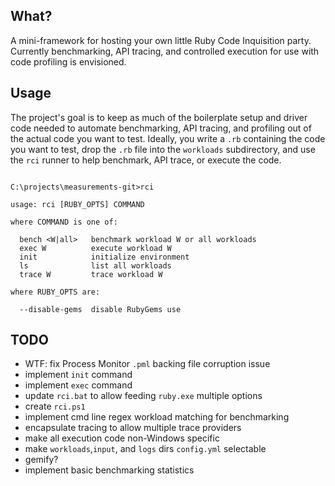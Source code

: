 ## What?

A mini-framework for hosting your own little Ruby Code Inquisition party.
Currently benchmarking, API tracing, and controlled execution for use with
code profiling is envisioned.

## Usage

The project's goal is to keep as much of the boilerplate setup and driver code
needed to automate benchmarking, API tracing, and profiling out of the actual
code you want to test. Ideally, you write a `.rb` containing the code you want
to test, drop the `.rb` file into the `workloads` subdirectory, and use the
`rci` runner to help benchmark, API trace, or execute the code.

<pre><code>
C:\projects\measurements-git>rci

usage: rci [RUBY_OPTS] COMMAND

where COMMAND is one of:

  bench &lt;W|all&gt;   benchmark workload W or all workloads
  exec W          execute workload W
  init            initialize environment
  ls              list all workloads
  trace W         trace workload W

where RUBY_OPTS are:

  --disable-gems  disable RubyGems use
</code></pre>

## TODO

* WTF: fix Process Monitor `.pml` backing file corruption issue
* implement `init` command
* implement `exec` command
* update `rci.bat` to allow feeding `ruby.exe` multiple options
* create `rci.ps1`
* implement cmd line regex workload matching for benchmarking
* encapsulate tracing to allow multiple trace providers
* make all execution code non-Windows specific
* make `workloads`,`input`, and `logs` dirs `config.yml` selectable
* gemify?
* implement basic benchmarking statistics
